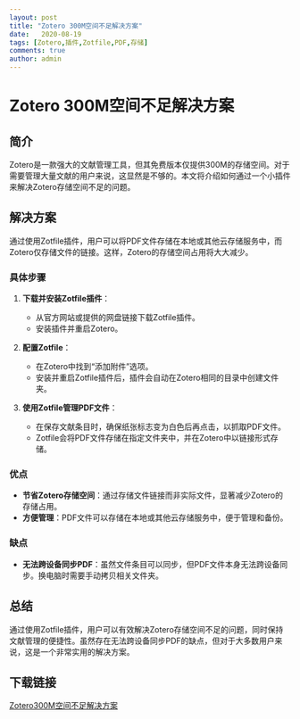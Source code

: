 ```yaml
---
layout: post
title: "Zotero 300M空间不足解决方案"
date:   2020-08-19
tags: [Zotero,插件,Zotfile,PDF,存储]
comments: true
author: admin
---
```

# Zotero 300M空间不足解决方案

## 简介
Zotero是一款强大的文献管理工具，但其免费版本仅提供300M的存储空间。对于需要管理大量文献的用户来说，这显然是不够的。本文将介绍如何通过一个小插件来解决Zotero存储空间不足的问题。

## 解决方案
通过使用Zotfile插件，用户可以将PDF文件存储在本地或其他云存储服务中，而Zotero仅存储文件的链接。这样，Zotero的存储空间占用将大大减少。

### 具体步骤
1. **下载并安装Zotfile插件**：
   - 从官方网站或提供的网盘链接下载Zotfile插件。
   - 安装插件并重启Zotero。

2. **配置Zotfile**：
   - 在Zotero中找到“添加附件”选项。
   - 安装并重启Zotfile插件后，插件会自动在Zotero相同的目录中创建文件夹。

3. **使用Zotfile管理PDF文件**：
   - 在保存文献条目时，确保纸张标志变为白色后再点击，以抓取PDF文件。
   - Zotfile会将PDF文件存储在指定文件夹中，并在Zotero中以链接形式存储。

### 优点
- **节省Zotero存储空间**：通过存储文件链接而非实际文件，显著减少Zotero的存储占用。
- **方便管理**：PDF文件可以存储在本地或其他云存储服务中，便于管理和备份。

### 缺点
- **无法跨设备同步PDF**：虽然文件条目可以同步，但PDF文件本身无法跨设备同步。换电脑时需要手动拷贝相关文件夹。

## 总结
通过使用Zotfile插件，用户可以有效解决Zotero存储空间不足的问题，同时保持文献管理的便捷性。虽然存在无法跨设备同步PDF的缺点，但对于大多数用户来说，这是一个非常实用的解决方案。

## 下载链接

[Zotero300M空间不足解决方案](https://pan.quark.cn/s/648775c5e9d3)